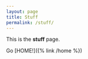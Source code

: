 ```yaml
---
layout: page
title: Stuff
permalink: /stuff/
---
```


This is the **stuff** page. 

Go [HOME!]({% link /home %})